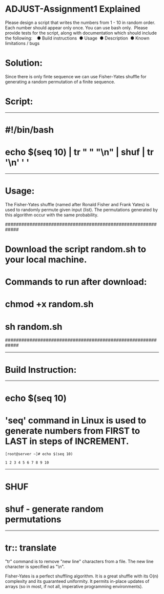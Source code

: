 # ADJUST-Assignment1 Explained

Please design a script that writes the numbers from 1 - 10 in random order.  Each number should appear only once. You can use bash only.  Please provide tests for the script, along with documentation which should include  the following:    
● Build instructions  ● Usage  ● Description  ● Known limitations / bugs 


# Solution:

Since there is only finte sequence we can use Fisher–Yates shuffle for generating a random permutation of a finite sequence. 



# Script:

----------------------------------------------------------------
# #!/bin/bash

# echo $(seq 10) |  tr " " "\n" |  shuf | tr '\n' ' '


----------------------------------------------------------------

# Usage:

The Fisher-Yates shuffle (named after Ronald Fisher and Frank Yates) is used to randomly permute given input (list). The permutations generated by this algorithm occur with the same probability.

#############################################################
#  Download the script random.sh to your local machine.     #
#  Commands to run after download:                          #
#  chmod  +x   random.sh                                    #
#  sh  random.sh                                            #
#############################################################

----------------------------------------------------------------

# Build Instruction:

----------------------------------------------------------------

# echo $(seq 10)   
 
# 'seq' command in Linux is used to generate numbers from FIRST to LAST in steps of INCREMENT. 

~~~~~~~~~~~~~~~~~~~~~~~~~~~~~~~~~
[root@server ~]# echo $(seq 10)

1 2 3 4 5 6 7 8 9 10
~~~~~~~~~~~~~~~~~~~~~~~~~~~~~~~~~

----------------------------------------------------------------

# SHUF                                                                                                  
# shuf - generate random permutations

----------------------------------------------------------------

# tr:: translate
"tr" command is to remove "new line" characters from a file. The new line character is specified as "\n".


Fisher-Yates is a perfect shuffling algorithm. It is a great shuffle with its O(n) complexity and its guaranteed uniformity. It permits in-place updates of arrays (so in most, if not all, imperative programming environments).

